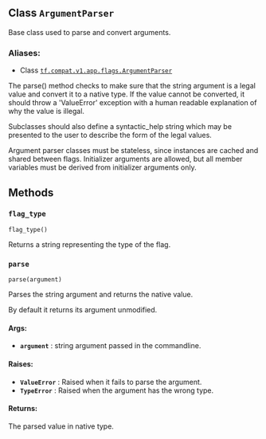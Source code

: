 ## Class `ArgumentParser`

Base class used to parse and convert arguments.

### Aliases:

  * Class [`tf.compat.v1.app.flags.ArgumentParser`](/api_docs/python/tf/compat/v1/flags/ArgumentParser)

The parse() method checks to make sure that the string argument is a legal
value and convert it to a native type. If the value cannot be converted, it
should throw a 'ValueError' exception with a human readable explanation of why
the value is illegal.

Subclasses should also define a syntactic_help string which may be presented
to the user to describe the form of the legal values.

Argument parser classes must be stateless, since instances are cached and
shared between flags. Initializer arguments are allowed, but all member
variables must be derived from initializer arguments only.

## Methods

### `flag_type`

    
    
    flag_type()  
    

Returns a string representing the type of the flag.

### `parse`

    
    
    parse(argument)  
    

Parses the string argument and returns the native value.

By default it returns its argument unmodified.

#### Args:

  * **`argument`** : string argument passed in the commandline.

#### Raises:

  * **`ValueError`** : Raised when it fails to parse the argument.
  * **`TypeError`** : Raised when the argument has the wrong type.

#### Returns:

The parsed value in native type.

